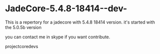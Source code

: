 JadeCore-5.4.8-18414--dev-
==========================

This is a repertory for a jadecore with 5.4.8 18414 version. it's started with the 5.0.5b version

you can contact me in skype if you want contribute.

projectcoredevs
